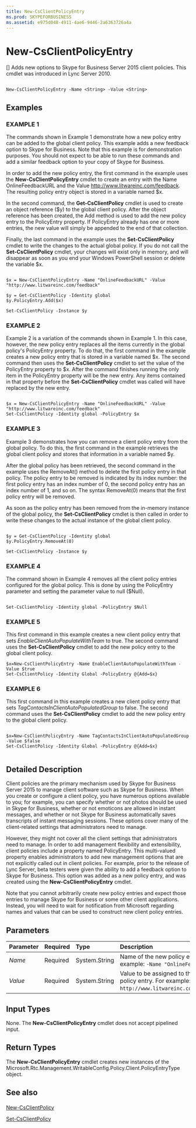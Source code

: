 ```yaml
---
title: New-CsClientPolicyEntry
ms.prod: SKYPEFORBUSINESS
ms.assetid: e975d048-4911-4ae6-9446-2a6363726a4a
---
```



# New-CsClientPolicyEntry
[]
Adds new options to Skype for Business Server 2015 client policies. This cmdlet was introduced in Lync Server 2010.
  
    
    


```

New-CsClientPolicyEntry -Name <String> -Value <String>

```


## Examples


  
    
    

### EXAMPLE 1

The commands shown in Example 1 demonstrate how a new policy entry can be added to the global client policy. This example adds a new feedback option to Skype for Business. Note that this example is for demonstration purposes. You should not expect to be able to run these commands and add a similar feedback option to your copy of Skype for Business.
  
    
    
In order to add the new policy entry, the first command in the example uses the **New-CsClientPolicyEntry** cmdlet to create an entry with the Name OnlineFeedbackURL and the Value http://www.litwareinc.com/feedback. The resulting policy entry object is stored in a variable named $x.
  
    
    
In the second command, the **Get-CsClientPolicy** cmdlet is used to create an object reference ($y) to the global client policy. After the object reference has been created, the Add method is used to add the new policy entry to the PolicyEntry property. If PolicyEntry already has one or more entries, the new value will simply be appended to the end of that collection.
  
    
    
Finally, the last command in the example uses the **Set-CsClientPolicy** cmdlet to write the changes to the actual global policy. If you do not call the **Set-CsClientPolicy** cmdlet, your changes will exist only in memory, and will disappear as soon as you end your Windows PowerShell session or delete the variable $x.
  
    
    



```

$x = New-CsClientPolicyEntry -Name "OnlineFeedbackURL" -Value "http://www.litwareinc.com/feedback"

$y = Get-CsClientPolicy -Identity global
$y.PolicyEntry.Add($x)

Set-CsClientPolicy -Instance $y
```


### EXAMPLE 2

Example 2 is a variation of the commands shown in Example 1. In this case, however, the new policy entry replaces all the items currently in the global policy's PolicyEntry property. To do that, the first command in the example creates a new policy entry that is stored in a variable named $x. The second command then uses the **Set-CsClientPolicy** cmdlet to set the value of the PolicyEntry property to $x. After the command finishes running the only item in the PolicyEntry property will be the new entry. Any items contained in that property before the **Set-CsClientPolicy** cmdlet was called will have replaced by the new entry.
  
    
    

```

$x = New-CsClientPolicyEntry -Name "OnlineFeedbackURL" -Value "http://www.litwareinc.com/feedback"
Set-CsClientPolicy -Identity global -PolicyEntry $x
```


### EXAMPLE 3

Example 3 demonstrates how you can remove a client policy entry from the global policy. To do this, the first command in the example retrieves the global client policy and stores that information in a variable named $y.
  
    
    
After the global policy has been retrieved, the second command in the example uses the RemoveAt() method to delete the first policy entry in that policy. The policy entry to be removed is indicated by its index number: the first policy entry has an index number of 0, the second policy entry has an index number of 1, and so on. The syntax RemoveAt(0) means that the first policy entry will be removed.
  
    
    
As soon as the policy entry has been removed from the in-memory instance of the global policy, the **Set-CsClientPolicy** cmdlet is then called in order to write these changes to the actual instance of the global client policy.
  
    
    



```

$y = Get-CsClientPolicy -Identity global
$y.PolicyEntry.RemoveAt(0)

Set-CsClientPolicy -Instance $y 

```


### EXAMPLE 4

The command shown in Example 4 removes all the client policy entries configured for the global policy. This is done by using the PolicyEntry parameter and setting the parameter value to null ($Null).
  
    
    

```

Set-CsClientPolicy -Identity global -PolicyEntry $Null
```


### EXAMPLE 5

This first command in this example creates a new client policy entry that sets  _EnableClientAutoPopulateWithTeam_ to true. The second command uses the **Set-CsClientPolicy** cmdlet to add the new policy entry to the global client policy.
  
    
    

```
$x=New-CsClientPolicyEntry -Name EnableClientAutoPopulateWithTeam -Value $true
Set-CsClientPolicy -Identity Global -PolicyEntry @{Add=$x}

```


### EXAMPLE 6

This first command in this example creates a new client policy entry that sets  _TagContactsInClientAutoPopulatedGroup_ to false. The second command uses the **Set-CsClientPolicy** cmdlet to add the new policy entry to the global client policy.
  
    
    

```

$x=New-CsClientPolicyEntry -Name TagContactsInClientAutoPopulatedGroup -Value $false
Set-CsClientPolicy -Identity Global -PolicyEntry @{Add=$x}


```


## Detailed Description

Client policies are the primary mechanism used by Skype for Business Server 2015 to manage client software such as Skype for Business. When you create or configure a client policy, you have numerous options available to you; for example, you can specify whether or not photos should be used in Skype for Business, whether or not emoticons are allowed in instant messages, and whether or not Skype for Business automatically saves transcripts of instant messaging sessions. These options cover many of the client-related settings that administrators need to manage.
  
    
    
However, they might not cover all the client settings that administrators need to manage. In order to add management flexibility and extensibility, client policies include a property named PolicyEntry. This multi-valued property enables administrators to add new management options that are not explicitly called out in client policies. For example, prior to the release of Lync Server, beta testers were given the ability to add a feedback option to Skype for Business. This option was added as a new policy entry, and was created using the **New-CsClientPolicyEntry** cmdlet.
  
    
    
Note that you cannot arbitrarily create new policy entries and expect those entries to manage Skype for Business or some other client applications. Instead, you will need to wait for notification from Microsoft regarding names and values that can be used to construct new client policy entries. 
  
    
    

## Parameters



|**Parameter**|**Required**|**Type**|**Description**|
|:-----|:-----|:-----|:-----|
| _Name_ <br/> |Required  <br/> |System.String  <br/> |Name of the new policy entry. For example:  `-Name "OnlineFeedbackURL"`.  <br/> |
| _Value_ <br/> |Required  <br/> |System.String  <br/> |Value to be assigned to the new policy entry. For example:  `-Value http://www.litwareinc.com/feedback`.  <br/> |
   

## Input Types

None. The **New-CsClientPolicyEntry** cmdlet does not accept pipelined input.
  
    
    

## Return Types

The **New-CsClientPolicyEntry** cmdlet creates new instances of the Microsoft.Rtc.Management.WritableConfig.Policy.Client.PolicyEntryType object.
  
    
    

## See also


#### 


  
    
    
 [New-CsClientPolicy](new-csclientpolicy.md)
  
    
    
 [Set-CsClientPolicy](set-csclientpolicy.md)
